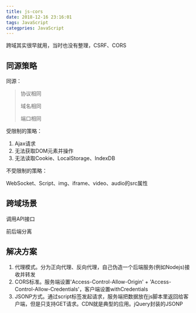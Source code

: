 ```yaml
---
title: js-cors
date: 2018-12-16 23:16:01
tags: JavaScript
categpries: JavaScript
---
```

跨域其实很早就用，当时也没有整理，CSRF、CORS

<!-- more -->

## 同源策略 ##

同源：
> 协议相同
> 
> 域名相同
> 
> 端口相同


受限制的策略：

1. Ajax请求
2. 无法获取DOM元素并操作
3. 无法读取Cookie、LocalStorage、IndexDB


不受限制的策略：

WebSocket、Script、img、iframe、video、audio的src属性

## 跨域场景 ##

调用API接口

前后端分离


## 解决方案 ##

1. 代理模式。分为正向代理、反向代理，自己伪造一个后端服务(例如Nodejs)接收并转发
2. CORS标准。服务端设置'Access-Control-Allow-Origin' + 'Access-Control-Allow-Credentials'，客户端设置withCredentials
3. JSONP方式。通过script标签发起请求，服务端把数据放在js脚本里返回给客户端，但是只支持GET请求。CDN就是典型的应用。jQuery封装的JSONP







